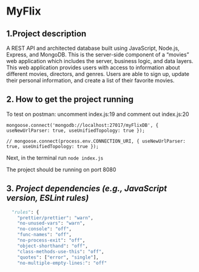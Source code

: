 # MyFlix

## 1.Project description

A REST API and architected database built using JavaScript, Node.js, Express, and MongoDB. This is the server-side component of a “movies” web application which includes the server, business logic, and data layers. This web application provides users with access to information about different movies, directors, and genres. Users are able to sign up, update their personal information, and create a list of their favorite movies. 
## 2. How to get the project running
To test on postman: uncomment index.js:19 and comment out index.js:20

```mongoose.connect('mongodb://localhost:27017/myFlixDB', { useNewUrlParser: true, useUnifiedTopology: true });```

```// mongoose.connect(process.env.CONNECTION_URI, { useNewUrlParser: true, useUnifiedTopology: true });```


Next, in the terminal run ```node index.js```

The project should be running on port 8080

## 3. _Project dependencies (e.g., JavaScript version, ESLint rules)_

```python
  "rules": {
    "prettier/prettier": "warn",
    "no-unused-vars": "warn",
    "no-console": "off",
    "func-names": "off",
    "no-process-exit": "off",
    "object-shorthand": "off",
    "class-methods-use-this": "off",
    "quotes": ["error", "single"],
    "no-multiple-empty-lines:": "off"
```

